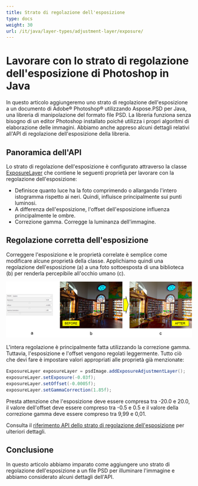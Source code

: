 ```yaml
---
title: Strato di regolazione dell'esposizione
type: docs
weight: 30
url: /it/java/layer-types/adjustment-layer/exposure/
---
```


# Lavorare con lo strato di regolazione dell'esposizione di Photoshop in Java

In questo articolo aggiungeremo uno strato di regolazione dell'esposizione a un documento di Adobe® Photoshop® utilizzando Aspose.PSD per Java, una libreria di manipolazione del formato file PSD. La libreria funziona senza bisogno di un editor Photoshop installato poiché utilizza i propri algoritmi di elaborazione delle immagini. Abbiamo anche appreso alcuni dettagli relativi all'API di regolazione dell'esposizione della libreria.

## Panoramica dell'API

Lo strato di regolazione dell'esposizione è configurato attraverso la classe [ExposureLayer](https://reference.aspose.com/psd/java/com.aspose.psd.fileformats.psd.layers.adjustmentlayers/exposurelayer) che contiene le seguenti proprietà per lavorare con la regolazione dell'esposizione:

- Definisce quanto luce ha la foto comprimendo o allargando l'intero istogramma rispetto ai neri. Quindi, influisce principalmente sui punti luminosi.
- A differenza dell'esposizione, l'offset dell'esposizione influenza principalmente le ombre.
- Correzione gamma. Corregge la luminanza dell'immagine.

## Regolazione corretta dell'esposizione

Correggere l'esposizione e le proprietà correlate è semplice come modificare alcune proprietà della classe. Applichiamo quindi una regolazione dell'esposizione (a) a una foto sottoesposta di una biblioteca (b) per renderla percepibile all'occhio umano (c).

![Esempio di strato di regolazione dell'esposizione](exposure-adjustment-layer-figure-1.png)

L'intera regolazione è principalmente fatta utilizzando la correzione gamma. Tuttavia, l'esposizione e l'offset vengono regolati leggermente. Tutto ciò che devi fare è impostare valori appropriati alle proprietà già menzionate:

```java
ExposureLayer exposureLayer = psdImage.addExposureAdjustmentLayer();
exposureLayer.setExposure(-0.03f);
exposureLayer.setOffset(-0.0005f);
exposureLayer.setGammaCorrection(1.85f);
```

Presta attenzione che l'esposizione deve essere compresa tra -20.0 e 20.0, il valore dell'offset deve essere compreso tra -0.5 e 0.5 e il valore della correzione gamma deve essere compreso tra 9,99 e 0,01.

Consulta il [riferimento API dello strato di regolazione dell'esposizione](https://reference.aspose.com/psd/java/com.aspose.psd.fileformats.psd.layers.adjustmentlayers/ExposureLayer) per ulteriori dettagli.

## Conclusione

In questo articolo abbiamo imparato come aggiungere uno strato di regolazione dell'esposizione a un file PSD per illuminare l'immagine e abbiamo considerato alcuni dettagli dell'API.
